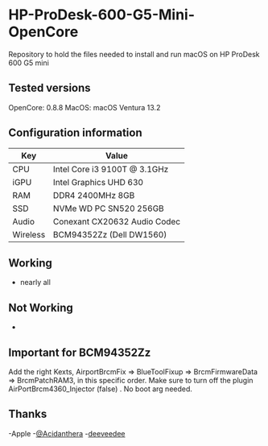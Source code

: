 # HP-ProDesk-600-G5-Mini-OpenCore

Repository to hold the files needed to install and run macOS on HP ProDesk 600 G5 mini

## Tested versions
OpenCore: 0.8.8
MacOS: macOS Ventura 13.2

## Configuration information
Key | Value
--- | ---
CPU | Intel Core i3 9100T @ 3.1GHz
iGPU | Intel Graphics UHD 630
RAM | DDR4 2400MHz 8GB
SSD | NVMe WD PC SN520 256GB
Audio | Conexant CX20632 Audio Codec
Wireless | BCM94352Zz (Dell DW1560)

## Working
- nearly all

## Not Working
-

## Important for BCM94352Zz
Add the right Kexts, AirportBrcmFix => BlueToolFixup => BrcmFirmwareData => BrcmPatchRAM3, in this specific order. Make sure to turn off the plugin AirPortBrcm4360_Injector (false) . No boot arg needed.

## Thanks
-Apple
-[@Acidanthera](https://github.com/acidanthera)
-[deeveedee](https://www.insanelymac.com/forum/topic/343937-guide-catalina-big-sur-monterey-ventura-on-hp-elitedesk-800-g4g5-mini-the-perfect-macmini81-hackintosh/)
